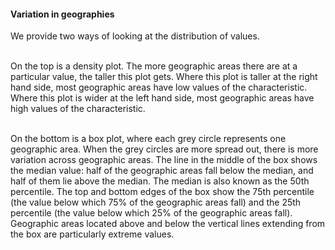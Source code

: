 
#### Variation in geographies

We provide two ways of looking at the distribution of values.

<br> On the top is a density plot. The more geographic areas there are
at a particular value, the taller this plot gets. Where this plot is
taller at the right hand side, most geographic areas have low values of
the characteristic. Where this plot is wider at the left hand side, most
geographic areas have high values of the characteristic.

<br> On the bottom is a box plot, where each grey circle represents one
geographic area. When the grey circles are more spread out, there is
more variation across geographic areas. The line in the middle of the
box shows the median value: half of the geographic areas fall below the
median, and half of them lie above the median. The median is also known
as the 50th percentile. The top and bottom edges of the box show the
75th percentile (the value below which 75% of the geographic areas fall)
and the 25th percentile (the value below which 25% of the geographic
areas fall). Geographic areas located above and below the vertical lines
extending from the box are particularly extreme values.

